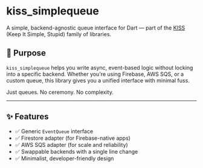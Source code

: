 # kiss_simplequeue

A simple, backend-agnostic queue interface for Dart — part of the [KISS](https://pub.dev/publishers/your-publisher-name-here) (Keep It Simple, Stupid) family of libraries.

## 🎯 Purpose

`kiss_simplequeue` helps you write async, event-based logic without locking into a specific backend. Whether you're using Firebase, AWS SQS, or a custom queue, this library gives you a unified interface with minimal fuss.

Just queues. No ceremony. No complexity.

---

## ✨ Features

- ✅ Generic `EventQueue` interface
- ✅ Firestore adapter (for Firebase-native apps)
- ✅ AWS SQS adapter (for scale and reliability)
- ✅ Swappable backends with a single line change
- ✅ Minimalist, developer-friendly design

